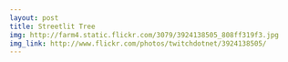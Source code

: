 ```yaml
---
layout: post
title: Streetlit Tree
img: http://farm4.static.flickr.com/3079/3924138505_808ff319f3.jpg
img_link: http://www.flickr.com/photos/twitchdotnet/3924138505/
---
```

